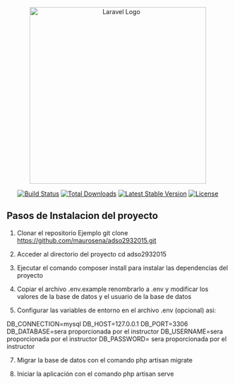 <p align="center"><a href="https://laravel.com" target="_blank"><img src="https://raw.githubusercontent.com/laravel/art/master/logo-lockup/5%20SVG/2%20CMYK/1%20Full%20Color/laravel-logolockup-cmyk-red.svg" width="400" alt="Laravel Logo"></a></p>

<p align="center">
<a href="https://github.com/laravel/framework/actions"><img src="https://github.com/laravel/framework/workflows/tests/badge.svg" alt="Build Status"></a>
<a href="https://packagist.org/packages/laravel/framework"><img src="https://img.shields.io/packagist/dt/laravel/framework" alt="Total Downloads"></a>
<a href="https://packagist.org/packages/laravel/framework"><img src="https://img.shields.io/packagist/v/laravel/framework" alt="Latest Stable Version"></a>
<a href="https://packagist.org/packages/laravel/framework"><img src="https://img.shields.io/packagist/l/laravel/framework" alt="License"></a>
</p>

## Pasos de Instalacion del proyecto
1. Clonar el repositorio Ejemplo git clone https://github.com/maurosena/adso2932015.git

2. Acceder al directorio del proyecto  cd adso2932015

3. Ejecutar el comando composer install para instalar las dependencias del proyecto

4. Copiar el archivo .env.example renombrarlo a .env y modificar los valores de la base de datos y el usuario de la base de datos

6. Configurar las variables de entorno en el archivo .env (opcional) asi: 

DB_CONNECTION=mysql
DB_HOST=127.0.0.1
DB_PORT=3306
DB_DATABASE=sera proporcionada por el instructor
DB_USERNAME=sera proporcionada por el instructor
DB_PASSWORD= sera proporcionada por el instructor

7. Migrar la base de datos con el comando php artisan migrate

8. Iniciar la aplicación con el comando php artisan serve